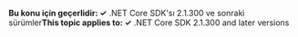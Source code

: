 <span data-ttu-id="089c1-101">**Bu konu için geçerlidir: ✓** .NET Core SDK'sı 2.1.300 ve sonraki sürümler</span><span class="sxs-lookup"><span data-stu-id="089c1-101">**This topic applies to: ✓** .NET Core SDK 2.1.300 and later versions</span></span>
